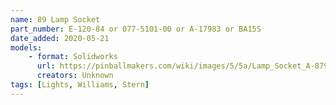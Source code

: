 ```yaml
---
name: 89 Lamp Socket
part_number: E-120-84 or 077-5101-00 or A-17983 or BA15S
date_added: 2020-05-21
models:
    - format: Solidworks      
      url: https://pinballmakers.com/wiki/images/5/5a/Lamp_Socket_A-8798.zip
      creators: Unknown
tags: [Lights, Williams, Stern]
---
```

